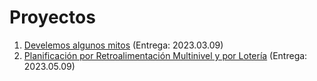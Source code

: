 # Proyectos

1. [Develemos algunos mitos](./1/README.md) (Entrega: 2023.03.09)
2. [Planificación por Retroalimentación Multinivel y por Lotería](./2/README.md) (Entrega: 2023.05.09)
